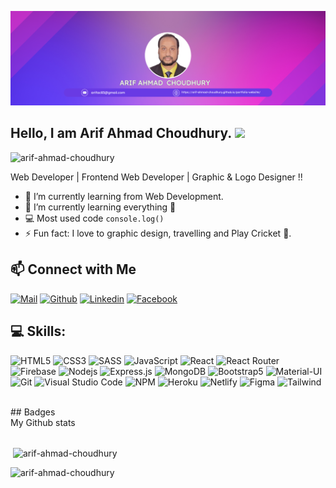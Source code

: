 ![banner](githubbanner.jpg.png)
<!-- welcome message -->
<h2>Hello, I am Arif Ahmad Choudhury. <img src="https://media.giphy.com/media/hvRJCLFzcasrR4ia7z/giphy.gif" width="25px"> </h2>

<p align="left"> <img src="https://komarev.com/ghpvc/?username=arif-ahmad-choudhury&label=Profile%20views&color=129e00&style=plastic" alt="arif-ahmad-choudhury" /> </p>

Web Developer | Frontend Web Developer | Graphic & Logo Designer !!

- 🔭 I’m currently learning from Web Development.
- 🌱 I’m currently learning everything 🤣
- 💻 Most used code `console.log()`
- ⚡ Fun fact: I love to graphic design, travelling and Play Cricket 🏏.

## 📫 Connect with Me
[![Mail](https://img.shields.io/badge/Gmail-D14836?style=for-the-badge&logo=gmail&logoColor=white)](mailto:arifahmadchoudhury.cse@gmail.com)
[![Github](https://img.shields.io/badge/GitHub-100000?style=for-the-badge&logo=github&logoColor=white)](https://github.com/arif-ahmad-choudhury)
[![Linkedin](https://img.shields.io/badge/LinkedIn-0077B5?style=for-the-badge&logo=linkedin&logoColor=white)](https://www.linkedin.com/in/arif-ahmad-choudhury/)
[![Facebook](https://img.shields.io/badge/Facebook-1877F2?style=for-the-badge&logo=facebook&logoColor=white)](https://www.facebook.com/Arif-Ahmad-Choudhury/)

## 💻 Skills:

![HTML5](https://img.shields.io/badge/HTML5-E34F26?style=for-the-badge&logo=html5&logoColor=white)
![CSS3](https://img.shields.io/badge/CSS3-1572B6?style=for-the-badge&logo=css3&logoColor=white)
![SASS](https://img.shields.io/badge/Sass-CC6699?style=for-the-badge&logo=sass&logoColor=white)
![JavaScript](https://img.shields.io/badge/JavaScript-F7DF1E?style=for-the-badge&logo=javascript&logoColor=black)
![React](https://img.shields.io/badge/React-20232A?style=for-the-badge&logo=react&logoColor=61DAFB)
![React Router](https://img.shields.io/badge/React_Router-CA4245?style=for-the-badge&logo=react-router&logoColor=white)
![Firebase](https://img.shields.io/badge/firebase-ffca28?style=for-the-badge&logo=firebase&logoColor=black)
![Nodejs](https://img.shields.io/badge/Node.js-339933?style=for-the-badge&logo=nodedotjs&logoColor=white)
![Express.js](https://img.shields.io/badge/Express.js-000000?style=for-the-badge&logo=express&logoColor=white)
![MongoDB](https://img.shields.io/badge/MongoDB-4EA94B?style=for-the-badge&logo=mongodb&logoColor=white)
![Bootstrap5](https://img.shields.io/badge/Bootstrap-563D7C?style=for-the-badge&logo=bootstrap&logoColor=white)
![Material-UI](https://img.shields.io/badge/Material--UI-0081CB?style=for-the-badge&logo=material-ui&logoColor=white)
![Git](https://img.shields.io/badge/Git-F05032?style=for-the-badge&logo=git&logoColor=white)
![Visual Studio Code](https://img.shields.io/badge/Visual_Studio_Code-0078D4?style=for-the-badge&logo=visual%20studio%20code&logoColor=white)
![NPM](https://img.shields.io/badge/npm-CB3837?style=for-the-badge&logo=npm&logoColor=white)
![Heroku](https://img.shields.io/badge/Heroku-430098?style=for-the-badge&logo=heroku&logoColor=white)
![Netlify](https://img.shields.io/badge/Netlify-00C7B7?style=for-the-badge&logo=netlify&logoColor=white)
![Figma](https://img.shields.io/badge/Figma-F24E1E?style=for-the-badge&logo=figma&logoColor=white)
![Tailwind](https://img.shields.io/badge/tailwindcss-%2338B2AC.svg?style=for-the-badge&logo=tailwind-css&logoColor=white)


<br>
## Badges<br>
My Github stats<br><br>

<p>&nbsp;<img align="center" src="https://github-readme-stats.vercel.app/api?username=arif-ahmad-choudhury&show_icons=true&theme=cobalt&title_color=3cb480&locale=en" alt="arif-ahmad-choudhury" /></p>

<p><img align="left" src="https://github-readme-stats.vercel.app/api/top-langs?username=arif-ahmad-choudhury&show_icons=true&theme=cobalt&title_color=3cb480&locale=en&layout=compact" alt="arif-ahmad-choudhury" /></p> <br>





